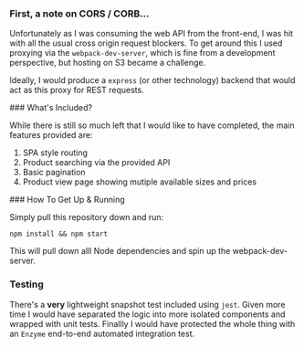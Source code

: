 
### First, a note on CORS / CORB...

Unfortunately as I was consuming the web API from the front-end, I was hit with all the usual cross origin request blockers. To get around this I used proxying via the `webpack-dev-server`, which is fine from a development perspective, but hosting on S3 became a challenge.

Ideally, I would produce a `express` (or other technology) backend that would act as this proxy for REST requests.

### What's Included?

While there is still so much left that I would like to have completed, the main features provided are:

1. SPA style routing
2. Product searching via the provided API
3. Basic pagination
4. Product view page showing mutiple available sizes and prices

### How To Get Up & Running

Simply pull this repository down and run:

`npm install && npm start`

This will pull down alll Node dependencies and spin up the webpack-dev-server.

### Testing

There's a **very** lightweight snapshot test included using `jest`. Given more time I would have separated the logic into more isolated components and wrapped with unit tests. Finallly I would have protected the whole thing with an `Enzyme` end-to-end automated integration test.